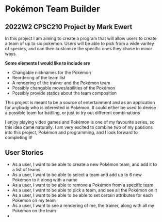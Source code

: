 # Pokémon Team Builder

## 2022W2 CPSC210 Project by Mark Ewert

In this project I am aiming to create a program that
will allow users to create a team of up to six pokémon.
Users will be able to pick from a wide varitey of species,
and can then customize the specific ones they chose in
minor ways.

**Some elements I would like to include are**
- Changable nicknames for the Pokémon
- Reordering of the team list
- A rendering of the trainer and the Pokémon team
- Possibly changable moves/abilities of the Pokémon
- Possibly provide statics about the team composition

This project is meant to be a source of entertainment
and as an application for anybody who is interested in
Pokémon. It could either be used to devise a possible
team for battling, or just to try out different combinations

I enjoy playing video games and Pokémon is one of my
favourite series, so this idea came naturally. I am very
excited to combine two of my passions into this project,
Pokémon and programming, and I look forward to completing
it!

## User Stories
- As a user, I want to be able to create a new Pokémon team, and add it to a list of teams
- As a user, I want to be able to select a team and add up to 6 new Pokémon to it along with a name
- As a user, I want to be able to remove a Pokémon from a specific team
- As a user, I want to be able to pick a team, and see all the Pokémon on it
- As a user, I want to be able to be able to set certain attributes for each Pokémon on my team
- As a user, I want to see a rendering of me, the trainer, along with all my Pokémon on the team
- 